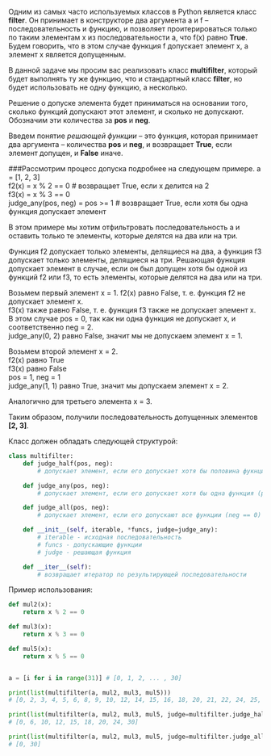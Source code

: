 Одним из самых часто используемых классов в Python является класс **filter**. Он принимает в конструкторе 
два аргумента a и f – последовательность и функцию, и позволяет проитерироваться только по таким элементам x из последовательности a, что f(x) равно **True**. Будем говорить, что в этом случае функция f допускает элемент x, а элемент x является допущенным.

В данной задаче мы просим вас реализовать класс **multifilter**, который будет выполнять ту же функцию, что и стандартный класс **filter**, но будет использовать не одну функцию, а несколько.

Решение о допуске элемента будет приниматься на основании того, сколько функций допускают этот элемент, и сколько не допускают. Обозначим эти количества за **pos** и **neg**.

Введем понятие _решающей функции_ – это функция, которая принимает два аргумента – количества **pos** и **neg**, 
и возвращает **True**, если элемент допущен, и **False** иначе.

###Рассмотрим процесс допуска подробнее на следующем примере.
a = [1, 2, 3]   
f2(x) = x % 2 == 0 # возвращает True, если x делится на 2  
f3(x) = x % 3 == 0  
judge_any(pos, neg) = pos >= 1 # возвращает True, если хотя бы одна функция допускает элемент

В этом примере мы хотим отфильтровать последовательность a и оставить только те элементы, которые делятся на два или на три.

Функция f2 допускает только элементы, делящиеся на два, а функция f3 допускает только элементы, делящиеся на три. Решающая функция допускает элемент в случае, если он был допущен хотя бы одной из функций f2 или f3, то есть элементы, которые делятся на два или на три.

Возьмем первый элемент x = 1.
f2(x) равно False, т. е. функция f2 не допускает элемент x.  
f3(x) также равно False, т. е. функция f3 также не допускает элемент x.  
В этом случае pos = 0, так как ни одна функция не допускает x, и соответственно neg = 2.  
judge_any(0, 2) равно False, значит мы не допускаем элемент x = 1.  

Возьмем второй элемент x = 2.  
f2(x) равно True  
f3(x) равно False  
pos = 1, neg = 1  
judge_any(1, 1) равно True, значит мы допускаем элемент x = 2.  

Аналогично для третьего элемента x = 3.

Таким образом, получили последовательность допущенных элементов **[2, 3]**.

Класс должен обладать следующей структурой:
```python
class multifilter:
    def judge_half(pos, neg):
        # допускает элемент, если его допускает хотя бы половина фукнций (pos >= neg)

    def judge_any(pos, neg):
        # допускает элемент, если его допускает хотя бы одна функция (pos >= 1)

    def judge_all(pos, neg):
        # допускает элемент, если его допускают все функции (neg == 0)

    def __init__(self, iterable, *funcs, judge=judge_any):
        # iterable - исходная последовательность
        # funcs - допускающие функции
        # judge - решающая функция

    def __iter__(self):
        # возвращает итератор по результирующей последовательности
```

Пример использования:
```python
def mul2(x):
    return x % 2 == 0

def mul3(x):
    return x % 3 == 0

def mul5(x):
    return x % 5 == 0


a = [i for i in range(31)] # [0, 1, 2, ... , 30]

print(list(multifilter(a, mul2, mul3, mul5))) 
# [0, 2, 3, 4, 5, 6, 8, 9, 10, 12, 14, 15, 16, 18, 20, 21, 22, 24, 25, 26, 27, 28, 30]

print(list(multifilter(a, mul2, mul3, mul5, judge=multifilter.judge_half))) 
# [0, 6, 10, 12, 15, 18, 20, 24, 30]

print(list(multifilter(a, mul2, mul3, mul5, judge=multifilter.judge_all))) 
# [0, 30]
```
